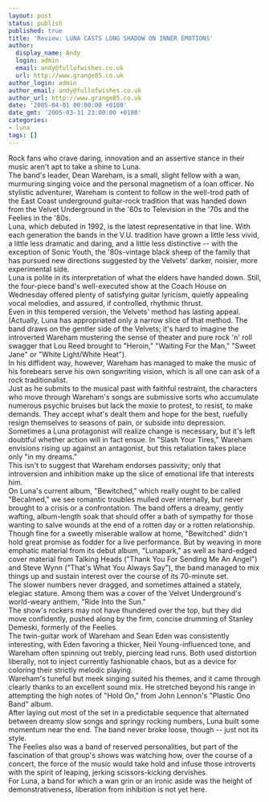 ```yaml
---
layout: post
status: publish
published: true
title: 'Review: LUNA CASTS LONG SHADOW ON INNER EMOTIONS'
author:
  display_name: Andy
  login: admin
  email: andy@fullofwishes.co.uk
  url: http://www.grange85.co.uk
author_login: admin
author_email: andy@fullofwishes.co.uk
author_url: http://www.grange85.co.uk
date: '2005-04-01 00:00:00 +0100'
date_gmt: '2005-03-31 23:00:00 +0100'
categories:
- luna
tags: []
---
```

<p>Rock fans who crave daring, innovation and an assertive stance in their music aren't apt to take a shine to Luna.<br />The band's leader, Dean Wareham, is a small, slight fellow with a wan, murmuring singing voice and the personal magnetism of a loan officer. No stylistic adventurer, Wareham is content to follow in the well-trod path of the East Coast underground guitar-rock tradition that was handed down from the Velvet Underground in the '60s to Television in the '70s and the Feelies in the '80s.<br />Luna, which debuted in 1992, is the latest representative in that line. With each generation the bands in the V.U. tradition have grown a little less vivid, a little less dramatic and daring, and a little less distinctive -- with the exception of Sonic Youth, the '80s-vintage black sheep of the family that has pursued new directions suggested by the Velvets' darker, noisier, more experimental side.<br />Luna is polite in its interpretation of what the elders have handed down. Still, the four-piece band's well-executed show at the Coach House on Wednesday offered plenty of satisfying guitar lyricism, quietly appealing vocal melodies, and assured, if controlled, rhythmic thrust.<br />Even in this tempered version, the Velvets' method has lasting appeal. (Actually, Luna has appropriated only a narrow slice of that method. The band draws on the gentler side of the Velvets; it's hard to imagine the introverted Wareham mustering the sense of theater and pure rock 'n' roll swagger that Lou Reed brought to "Heroin," "Waiting For the Man," "Sweet Jane" or "White Light/White Heat").<br />In his diffident way, however, Wareham has managed to make the music of his forebears serve his own songwriting vision, which is all one can ask of a rock traditionalist.<br />Just as he submits to the musical past with faithful restraint, the characters who move through Wareham's songs are submissive sorts who accumulate numerous psychic bruises but lack the moxie to protest, to resist, to make demands. They accept what's dealt them and hope for the best, ruefully resign themselves to seasons of pain, or subside into depression.<br />Sometimes a Luna protagonist will realize change is necessary, but it's left doubtful whether action will in fact ensue. In "Slash Your Tires," Wareham envisions rising up against an antagonist, but this retaliation takes place only "in my dreams."<br />This isn't to suggest that Wareham endorses passivity; only that introversion and inhibition make up the slice of emotional life that interests him.<br />On Luna's current album, "Bewitched," which really ought to be called "Becalmed," we see romantic troubles mulled over internally, but never brought to a crisis or a confrontation. The band offers a dreamy, gently wafting, album-length soak that should offer a bath of sympathy for those wanting to salve wounds at the end of a rotten day or a rotten relationship.<br />Though fine for a sweetly miserable wallow at home, "Bewitched" didn't hold great promise as fodder for a live performance. But by weaving in more emphatic material from its debut album, "Lunapark," as well as hard-edged cover material from Talking Heads ("Thank You For Sending Me An Angel") and Steve Wynn ("That's What You Always Say"), the band managed to mix things up and sustain interest over the course of its 70-minute set.<br />The slower numbers never dragged, and sometimes attained a stately, elegiac stature. Among them was a cover of the Velvet Underground's world-weary anthem, "Ride Into the Sun."<br />The show's rockers may not have thundered over the top, but they did move confidently, pushed along by the firm, concise drumming of Stanley Demeski, formerly of the Feelies.<br />The twin-guitar work of Wareham and Sean Eden was consistently interesting, with Eden favoring a thicker, Neil Young-influenced tone, and Wareham often spinning out trebly, piercing lead runs. Both used distortion liberally, not to inject currently fashionable chaos, but as a device for coloring their strictly melodic playing.<br />Wareham's tuneful but meek singing suited his themes, and it came through clearly thanks to an excellent sound mix. He stretched beyond his range in attempting the high notes of "Hold On," from John Lennon's "Plastic Ono Band" album.<br />After laying out most of the set in a predictable sequence that alternated between dreamy slow songs and springy rocking numbers, Luna built some momentum near the end. The band never broke loose, though -- just not its style.<br />The Feelies also was a band of reserved personalities, but part of the fascination of that group's shows was watching how, over the course of a concert, the force of the music would take hold and infuse those introverts with the spirit of leaping, jerking scissors-kicking dervishes.<br />For Luna, a band for which a wan grin or an ironic aside was the height of demonstrativeness, liberation from inhibition is not yet here.</p>

